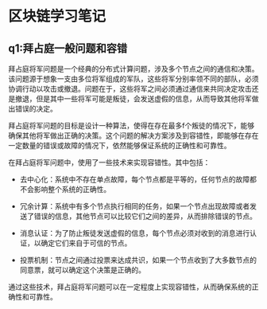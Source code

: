 # 区块链学习笔记

## q1:拜占庭一般问题和容错
拜占庭将军问题是一个经典的分布式计算问题，涉及多个节点之间的通信和决策。该问题源于想象一支由多位将军组成的军队，这些将军分别率领不同的部队，必须协调行动以攻击或撤退。问题在于，这些将军之间必须通过通信来共同决定攻击还是撤退，但是其中一些将军可能是叛徒，会发送虚假的信息，从而导致其他将军做出错误的决定。

拜占庭将军问题的目标是设计一种算法，使得在存在最多f个叛徒的情况下，能够确保其他将军做出正确的决策。这个问题的解决方案涉及到容错性，即能够在存在一定数量的错误或故障的情况下，依然能够保证系统的正确性和可靠性。

在拜占庭将军问题中，使用了一些技术来实现容错性。其中包括：

- 去中心化：系统中不存在单点故障，每个节点都是平等的，任何节点的故障都不会影响整个系统的正确性。

- 冗余计算：系统中有多个节点执行相同的任务，如果一个节点出现故障或者发送了错误的信息，其他节点可以比较它们之间的差异，从而排除错误的节点。

- 消息认证：为了防止叛徒发送虚假的信息，每个节点必须对收到的消息进行认证，以确定它们来自于可信的节点。

- 投票机制：节点之间通过投票来达成共识，如果一个节点收到了大多数节点的同意票，就可以确定这个决策是正确的。

通过这些技术，拜占庭将军问题可以在一定程度上实现容错性，从而确保系统的正确性和可靠性。
